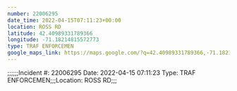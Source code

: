 ```yaml
---
number: 22006295
date_time: 2022-04-15T07:11:23+00:00
location: ROSS RD
latitude: 42.40989331789366
longitude: -71.18214815572773
type: TRAF ENFORCEMEN
google_maps_link: https://maps.google.com/?q=42.40989331789366,-71.18214815572773
---
```


;;;;;;Incident #: 22006295   Date: 2022-04-15 07:11:23    Type: TRAF ENFORCEMEN;;;Location: ROSS RD;;;

